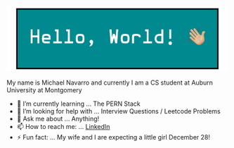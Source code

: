 ![Hello, World! 👋🏼](/images/profile-img.png)

My name is Michael Navarro and currently I am a CS student at Auburn University at Montgomery

- 🌱 I’m currently learning ... The PERN Stack
- 🤔 I’m looking for help with ... Interview Questions / Leetcode Problems
- 💬 Ask me about ... Anything!
- 📫 How to reach me: ... [LinkedIn](https://www.linkedin.com/in/michael-navarro-297438167/)
- ⚡ Fun fact: ... My wife and I are expecting a little girl December 28!
